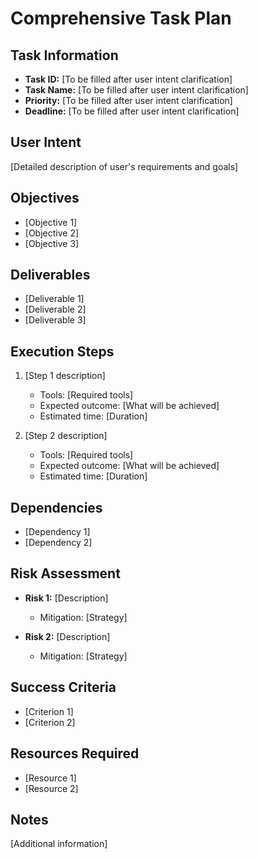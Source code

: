 # Comprehensive Task Plan

## Task Information
- **Task ID:** [To be filled after user intent clarification]
- **Task Name:** [To be filled after user intent clarification]
- **Priority:** [To be filled after user intent clarification]
- **Deadline:** [To be filled after user intent clarification]

## User Intent
[Detailed description of user's requirements and goals]

## Objectives
- [Objective 1]
- [Objective 2]
- [Objective 3]

## Deliverables
- [Deliverable 1]
- [Deliverable 2]
- [Deliverable 3]

## Execution Steps
1. [Step 1 description]
   - Tools: [Required tools]
   - Expected outcome: [What will be achieved]
   - Estimated time: [Duration]

2. [Step 2 description]
   - Tools: [Required tools]
   - Expected outcome: [What will be achieved]
   - Estimated time: [Duration]

## Dependencies
- [Dependency 1]
- [Dependency 2]

## Risk Assessment
- **Risk 1:** [Description]
  - Mitigation: [Strategy]

- **Risk 2:** [Description]
  - Mitigation: [Strategy]

## Success Criteria
- [Criterion 1]
- [Criterion 2]

## Resources Required
- [Resource 1]
- [Resource 2]

## Notes
[Additional information]
